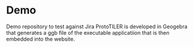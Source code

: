 # Demo
Demo repository to test against Jira
ProtoTILER is developed in Geogebra that generates a ggb file of the executable applicatiion that is then embedded into the website.
